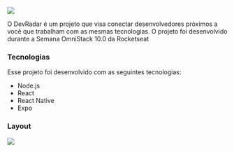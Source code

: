![](https://raw.githubusercontent.com/Rocketseat/semana-omnistack-10/master/.github/devradar.svg?sanitize=true)

O DevRadar é um projeto que visa conectar desenvolvedores próximos a você que trabalham com as mesmas tecnologias. O projeto foi desenvolvido durante a Semana OmniStack 10.0 da Rocketseat

### Tecnologias
Esse projeto foi desenvolvido com as seguintes tecnologias:
 - Node.js
 - React
 - React Native
 - Expo
 
### Layout
![](https://raw.githubusercontent.com/Rocketseat/semana-omnistack-10/master/.github/devradar.png)